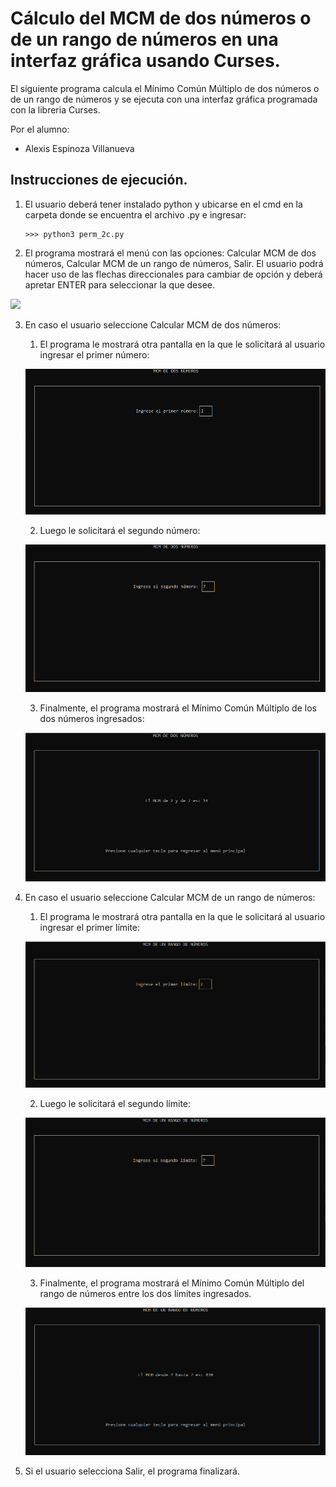 # Cálculo del MCM de dos números o de un rango de números en una interfaz gráfica usando Curses.

El siguiente programa calcula el Mínimo Común Múltiplo de dos números o de un rango de números y se ejecuta con una interfaz gráfica programada con la libreria Curses.

Por el alumno:
- Alexis Espinoza Villanueva

## Instrucciones de ejecución.
1. El usuario deberá tener instalado python y ubicarse en el cmd en la carpeta donde se encuentra el archivo .py e ingresar:
    ```
    >>> python3 perm_2c.py
    ```
2. El programa mostrará el menú con las opciones: Calcular MCM de dos números, Calcular MCM de un rango de números, Salir. El usuario podrá hacer uso de las flechas direccionales para cambiar de opción y deberá apretar ENTER para seleccionar la que desee.

![](https://github.com/AlexisEV/MCM_interfaz_grafica/blob/main/Imagenes/Men%C3%BA.PNG?raw=true)


3. En caso el usuario seleccione Calcular MCM de dos números:

    1. El programa le mostrará otra pantalla en la que le solicitará al usuario ingresar el primer número:

    ![](https://github.com/AlexisEV/MCM_interfaz_grafica/blob/main/Imagenes/simple_1ernum.PNG?raw=true)

    2. Luego le solicitará el segundo número:

    ![](https://github.com/AlexisEV/MCM_interfaz_grafica/blob/main/Imagenes/simple_2donum.PNG?raw=true)

    3. Finalmente, el programa mostrará el Mínimo Común Múltiplo de los dos números ingresados:

    ![](https://github.com/AlexisEV/MCM_interfaz_grafica/blob/main/Imagenes/simple_resultado.PNG?raw=true)

4. En caso el usuario seleccione Calcular MCM de un rango de números:

    1. El programa le mostrará otra pantalla en la que le solicitará al usuario ingresar el primer límite:

    ![](https://github.com/AlexisEV/MCM_interfaz_grafica/blob/main/Imagenes/rango_1erlim.PNG?raw=true)

    2. Luego le solicitará el segundo límite:

    ![](https://github.com/AlexisEV/MCM_interfaz_grafica/blob/main/Imagenes/rango_2dolim.PNG?raw=true)

    3. Finalmente, el programa mostrará el Mínimo Común Múltiplo del rango de números entre los dos límites ingresados.

    ![](https://github.com/AlexisEV/MCM_interfaz_grafica/blob/main/Imagenes/rango_resultado.PNG?raw=true)

5. Si el usuario selecciona Salir, el programa finalizará.



